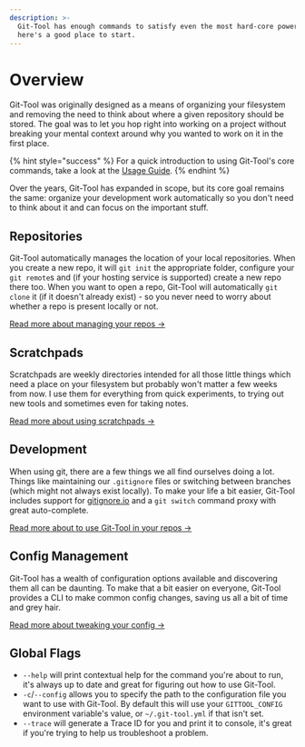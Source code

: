 ```yaml
---
description: >-
  Git-Tool has enough commands to satisfy even the most hard-core power users,
  here's a good place to start.
---
```


# Overview

Git-Tool was originally designed as a means of organizing your filesystem and removing the need to think about where a given repository should be stored. The goal was to let you hop right into working on a project without breaking your mental context around why you wanted to work on it in the first place.

{% hint style="success" %}
For a quick introduction to using Git-Tool's core commands, take a look at the [Usage Guide](../guide/usage.md).
{% endhint %}

Over the years, Git-Tool has expanded in scope, but its core goal remains the same: organize your development work automatically so you don't need to think about it and can focus on the important stuff.

## Repositories

Git-Tool automatically manages the location of your local repositories. When you create a new repo, it will `git init` the appropriate folder, configure your `git remote`s and \(if your hosting service is supported\) create a new repo there too. When you want to open a repo, Git-Tool will automatically `git clone` it \(if it doesn't already exist\) - so you never need to worry about whether a repo is present locally or not.

[Read more about managing your repos →](repos.md)

## Scratchpads

Scratchpads are weekly directories intended for all those little things which need a place on your filesystem but probably won't matter a few weeks from now. I use them for everything from quick experiments, to trying out new tools and sometimes even for taking notes.

[Read more about using scratchpads →](scratch.md)

## Development

When using git, there are a few things we all find ourselves doing a lot. Things like maintaining our `.gitignore` files or switching between branches \(which might not always exist locally\). To make your life a bit easier, Git-Tool includes support for [gitignore.io](https://gitignore.io) and a `git switch` command proxy with great auto-complete.

[Read more about to use Git-Tool in your repos →](development.md)

## Config Management

Git-Tool has a wealth of configuration options available and discovering them all can be daunting. To make that a bit easier on everyone, Git-Tool provides a CLI to make common config changes, saving us all a bit of time and grey hair.

[Read more about tweaking your config →](config.md)

## Global Flags
- `--help` will print contextual help for the command you're about to run, it's always up to date and great for figuring out how to use Git-Tool.
- `-c`/`--config` allows you to specify the path to the configuration file you want to use with Git-Tool. By default this will use your `GITTOOL_CONFIG` environment variable's value, or `~/.git-tool.yml` if that isn't set.
- `--trace` <Badge text="v3.1+" /> will generate a Trace ID for you and print it to console, it's great if you're trying to help us troubleshoot a problem.